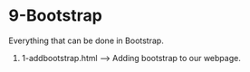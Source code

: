 # 9-Bootstrap
Everything that can be done in Bootstrap.
  1. 1-addbootstrap.html --> Adding bootstrap to our webpage.
